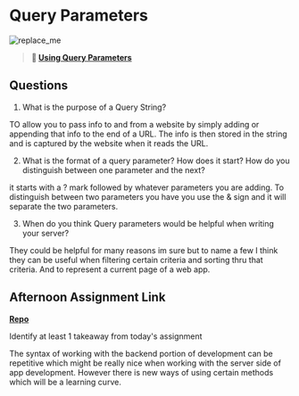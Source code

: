 # Query Parameters

![replace_me](https://codeworks.blob.core.windows.net/public/assets/img/illustrations/placeholder.svg)

> **📖 [Using Query Parameters](https://codeworksacademy.com/fs-student-guide/resources/wk5/01-Query-Parameters)**

## Questions

1. What is the purpose of a Query String?

TO allow you to pass info to and from a website by simply adding or appending that info to the end of a URL. The info is then stored in the string and is captured by the website when it reads the URL. 

2. What is the format of a query parameter? How does it start? How do you distinguish between one parameter and the next?

it starts with a ? mark followed by whatever parameters you are adding. To distinguish between two parameters you have you use the & sign and it will separate the two parameters.

3. When do you think Query parameters would be helpful when writing your server?

They could be helpful for many reasons im sure but to name a few I think they can be useful when filtering certain criteria and sorting thru that criteria. And to represent a current page of a web app. 

## Afternoon Assignment Link

**[Repo](https://github.com/JeffreyWatson/Day1nodejs)**

Identify at least 1 takeaway from today's assignment

The syntax of working with the backend portion of development can be repetitive which might be really nice when working with the server side of app development. However there is new ways of using certain methods which will be a learning curve. 
